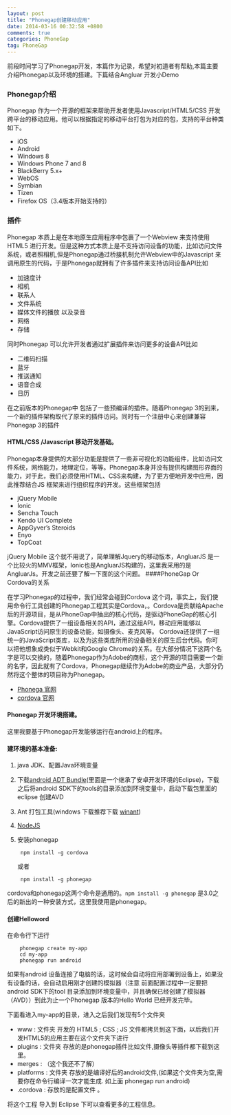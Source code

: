 ```yaml
---
layout: post
title: "Phonegap创建移动应用"
date: 2014-03-16 00:32:58 +0800
comments: true
categories: PhoneGap
tag: PhoneGap
---
```

前段时间学习了Phonegap开发，本篇作为记录，希望对初道者有帮助,本篇主要介绍Phonegap以及环境的搭建。下篇结合Angluar 开发小Demo
### Phonegap介绍
Phonegap 作为一个开源的框架来帮助开发者使用Javascript/HTML5/CSS 开发跨平台的移动应用。他可以根据指定的移动平台打包为对应的包，支持的平台种类如下。

- iOS
- Android
- Windows 8
- Windows Phone 7 and 8
- BlackBerry 5.x+
- WebOS
- Symbian
- Tizen
- Firefox OS（3.4版本开始支持的）

### 插件
Phonegap 本质上是在本地原生应用程序中包裹了一个Webview 来支持使用HTML5 进行开发。但是这种方式本质上是不支持访问设备的功能，比如访问文件系统，或者照相机,但是Phonegap通过桥接机制允许Webview中的Javascript 来调用原生的代码，于是Phonegap就拥有了许多插件来支持访问设备API比如

- 加速度计
- 相机
- 联系人
- 文件系统
- 媒体文件的播放 以及录音
- 网络
- 存储

同时Phonegap 可以允许开发者通过扩展插件来访问更多的设备API比如

- 二维码扫描
- 蓝牙
- 推送通知
- 语音合成
- 日历

在之前版本的Phonegap中 包括了一些预编译的插件。随着Phonegap 3的到来，一个新的插件架构取代了原来的插件访问。同时有一个注册中心来创建兼容Phonegap 3的插件

#### HTML/CSS /Javascript 移动开发基础。
Phonegap本身提供的大部分功能是提供了一些非可视化的功能组件，比如访问文件系统，网络能力，地理定位，等等。Phonegap本身并没有提供构建图形界面的能力，对于此，我们必须使用HTML、CSS来构建，为了更方便地开发中应用，因此推荐结合JS 框架来进行组织程序的开发。这些框架包括

- jQuery Mobile
- Ionic
- Sencha Touch
- Kendo UI Complete
- AppGyver’s Steroids
- Enyo
- TopCoat

jQuery Mobile 这个就不用说了，简单理解Jquery的移动版本，AngluarJS 是一个比较火的MMV框架，Ionic也是AngluarJS构建的，这里我采用的是AngluarJs。开发之前还要了解一下面的这个问题。
####PhoneGap Or Cordova的关系

在学习Phonegap的过程中，我们经常会碰到Cordova 这个词，事实上，我们使用命令行工具创建的Phonegap工程其实是Cordova，。Cordova是贡献给Apache后的开源项目，是从PhoneGap中抽出的核心代码，是驱动PhoneGap的核心引擎。Cordova提供了一组设备相关的API，通过这组API，移动应用能够以JavaScript访问原生的设备功能，如摄像头、麦克风等。
Cordova还提供了一组统一的JavaScript类库，以及为这些类库所用的设备相关的原生后台代码。你可以把他想象成类似于Webkit和Google Chrome的关系。在大部分情况下这两个名字是可以交换的，随着Phonegap作为Adobe的商标，这个开源的项目需要一个新的名字，因此就有了Cordova，Phonegap继续作为Adobe的商业产品，大部分仍然将这个整体的项目称为Phonegap。

- [Phonega 官网](http://phonegap.com/)
- [cordova 官网](http://cordova.apache.org/)

#### Phonegap 开发环境搭建。
这里我要基于Phonegap开发能够运行在android上的程序。
#### 建环境的基本准备:
1. java JDK、配置Java环境变量
2. 下载[android ADT Bundle](https://developer.android.com/sdk/index.html?hl=sk)(里面是一个继承了安卓开发环境的Eclipse)，下载之后将android SDK下的tools的目录添加到环境变量中，启动下载包里面的eclipse 创建AVD
3. Ant 打包工具(windows 下载推荐下载 [winant](https://code.google.com/p/winant/))
4. [NodeJS](http://nodejs.org/)
5. 安装phonegap

		npm install -g cordova

	或者

		npm install -g phonegap
cordova和phonegap这两个命令是通用的。`npm install -g phonegap` 是3.0之后的新出的一种安装方式，这里我使用是phonegap。

#### 创建Helloword
在命令行下运行

		phonegap create my-app
		cd my-app
		phonegap run android

如果有android 设备连接了电脑的话，这时候会自动将应用部署到设备上，如果没有设备的话，会自动启用刚才创建的模拟器（注意 前面配置过程中一定要把android SDK下的tool 目录添加到环境变量中，并且确保已经创建了模拟器（AVD））到此为止一个Phonegap 版本的Hello World 已经开发完毕。

下面看进入my-app的目录，进入之后我们发现有5个文件夹

- www              : 文件夹  开发的 HTML5 ; CSS ; JS 文件都拷贝到这下面，以后我们开发HTML5的应用主要在这个文件夹下进行
- plugins          : 文件夹  存放的是phonegap插件比如文件,摄像头等插件都下载到这里。
- merges          : （这个我还不了解）
- platforms      : 文件夹 存放的是编译好后的android文件,(如果这个文件夹为空,需要你在命令行编译一次才能生成. 如上面 phonegap run android)
- .cordova        : 存放的是配置文件 。

将这个工程 导入到 Eclipse 下可以查看更多的工程信息。
